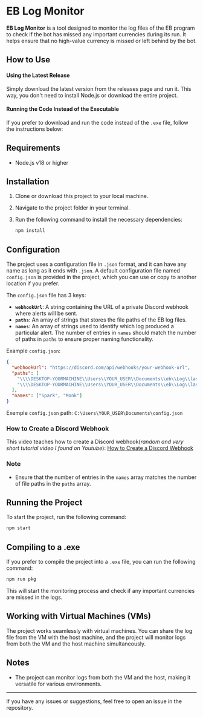 # EB Log Monitor

**EB Log Monitor** is a tool designed to monitor the log files of the EB program to check if the bot has missed any important currencies during its run. It helps ensure that no high-value currency is missed or left behind by the bot.

## How to Use

#### Using the Latest Release

Simply download the latest version from the releases page and run it. This way, you don't need to install Node.js or download the entire project.

#### Running the Code Instead of the Executable

If you prefer to download and run the code instead of the `.exe` file, follow the instructions below:

## Requirements

- Node.js v18 or higher

## Installation

1. Clone or download this project to your local machine.
2. Navigate to the project folder in your terminal.
3. Run the following command to install the necessary dependencies:

   ```bash
   npm install
   ```

## Configuration

The project uses a configuration file in `.json` format, and it can have any name as long as it ends with `.json`.
A default configuration file named `config.json` is provided in the project, which you can use or copy to another location if you prefer.

The `config.json` file has 3 keys:

- **`webhookUrl`**: A string containing the URL of a private Discord webhook where alerts will be sent.
- **`paths`**: An array of strings that stores the file paths of the EB log files.
- **`names`**: An array of strings used to identify which log produced a particular alert. The number of entries in `names` should match the number of paths in `paths` to ensure proper naming functionality.

Example `config.json`:

```json
{
  "webhookUrl": "https://discord.com/api/webhooks/your-webhook-url",
  "paths": [
    "\\\\DESKTOP-YOURMACHINE\\Users\\YOUR_USER\\Documents\\eb\\Log\\lastrun.log",
    "\\\\DESKTOP-YOURMACHINE\\Users\\YOUR_USER\\Documents\\eb\\Log\\lastrun.log"
  ],
  "names": ["Spark", "Monk"]
}
```

Exemple `config.json` path: `C:\Users\YOUR_USER\Documents\config.json`

### How to Create a Discord Webhook

This video teaches how to create a Discord webhook(_random and very short tutorial video I found on Youtube_): [How to Create a Discord Webhook](https://www.youtube.com/watch?v=xIZXDdVwNaE)

### Note

- Ensure that the number of entries in the `names` array matches the number of file paths in the `paths` array.

## Running the Project

To start the project, run the following command:

```bash
npm start
```

## Compiling to a .exe

If you prefer to compile the project into a `.exe` file, you can run the following command:

```bash
npm run pkg
```

This will start the monitoring process and check if any important currencies are missed in the logs.

## Working with Virtual Machines (VMs)

The project works seamlessly with virtual machines. You can share the log file from the VM with the host machine, and the project will monitor logs from both the VM and the host machine simultaneously.

## Notes

- The project can monitor logs from both the VM and the host, making it versatile for various environments.

---

If you have any issues or suggestions, feel free to open an issue in the repository.
